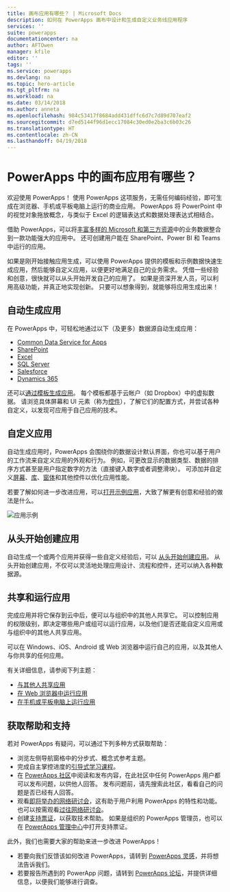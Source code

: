 ```yaml
---
title: 画布应用有哪些？ | Microsoft Docs
description: 如何在 PowerApps 画布中设计和生成自定义业务线应用程序
services: ''
suite: powerapps
documentationcenter: na
author: AFTOwen
manager: kfile
editor: ''
tags: ''
ms.service: powerapps
ms.devlang: na
ms.topic: hero-article
ms.tgt_pltfrm: na
ms.workload: na
ms.date: 03/14/2018
ms.author: anneta
ms.openlocfilehash: 984c53417f8684add431dffc6d7c7d89d707eaf2
ms.sourcegitcommit: d7ed5144f96d1ecc17084c30ed0e2ba3c6b03c26
ms.translationtype: HT
ms.contentlocale: zh-CN
ms.lasthandoff: 04/19/2018
---
```

# <a name="what-are-canvas-apps-in-powerapps"></a>PowerApps 中的画布应用有哪些？
欢迎使用 PowerApps！ 使用 PowerApps 这项服务，无需任何编码经验，即可生成在浏览器、手机或平板电脑上运行的商业应用。 PowerApps 将 PowerPoint 中的视觉对象拖放概念，与类似于 Excel 的逻辑表达式和数据处理表达式相结合。

借助 PowerApps，可以将[丰富多样的 Microsoft 和第三方资源](connections-list.md)中的业务数据整合到一款功能强大的应用中。 还可创建用户能在 SharePoint、Power BI 和 Teams 中运行的应用。

如果是刚开始接触应用生成，可以使用 PowerApps 提供的模板和示例数据快速生成应用，然后能够自定义应用，以便更好地满足自己的业务需求。 凭借一些经验和创意，很快就可以从头开始开发自己的应用了。 如果是资深开发人员，可以利用高级功能，并真正地实现创新。 只要可以想象得到，就能够将应用生成出来！

## <a name="generate-an-app-automatically"></a>自动生成应用
在 PowerApps 中，可轻松地通过以下（及更多）数据源自动生成应用：

* [Common Data Service for Apps](data-platform-create-app.md)
* [SharePoint](app-from-sharepoint.md)
* [Excel](get-started-create-from-data.md)
* [SQL Server](connections/connection-azure-sqldatabase.md)
* [Salesforce](add-manage-connections.md)
* [Dynamics 365](connections/connection-dynamics-crmonline.md)

还可以[通过模板生成应用](get-started-test-drive.md)。 每个模板都基于云帐户（如 Dropbox）中的虚拟数据。 请浏览具体屏幕和 UI 元素（称为[控件](reference-properties.md)），了解它们的配置方式，并尝试各种自定义，以发现可应用于自己应用的技术。

## <a name="customize-an-app"></a>自定义应用
自动生成应用时，PowerApps 会围绕你的数据设计默认界面，你也可以基于用户的工作流来自定义应用的外观和行为。 例如，可更改显示的数据类型、数据的排序方式甚至是用户指定数字的方法（直接键入数字或者调整滑块）。 可添加并自定义[屏幕](add-screen-context-variables.md)、[库](customize-layout-sharepoint.md)、[窗体](customize-forms-sharepoint.md)和其他控件以优化应用性能。

若要了解如何进一步改进应用，可以[打开示例应用](open-and-run-a-sample-app.md)，大致了解更有创意和经验的做法是什么。

![应用示例](./media/getting-started/sample-apps.png)

## <a name="create-an-app-from-scratch"></a>从头开始创建应用
自动生成一个或两个应用并获得一些自定义经验后，可以 [从头开始创建应用](get-started-create-from-blank.md)。 从头开始创建应用，不仅可以灵活地处理应用设计、流程和控件，还可以纳入各种数据源。

## <a name="share-and-run-an-app"></a>共享和运行应用
完成应用并将它保存到云中后，便可以与组织中的其他人共享它。 可以控制应用的权限级别，即决定哪些用户或组可以运行应用，以及他们是否还能自定义应用或与组织中的其他人共享应用。

可以在 Windows、iOS、Android 或 Web 浏览器中运行自己的应用，以及其他人与你共享的任何应用。

有关详细信息，请参阅下列主题：

* [与其他人共享应用](share-app.md)
* [在 Web 浏览器中运行应用](../../user/run-app-browser.md)
* [在手机或平板电脑上运行应用](../../user/run-app-client.md)

## <a name="get-help-and-support"></a>获取帮助和支持
若对 PowerApps 有疑问，可以通过下列多种方式获取帮助：

* 浏览左侧导航窗格中的分步式、概念式参考主题。
* 完成自主掌控进度的[引导式学习课程](https://docs.microsoft.com/powerapps/guided-learning/)。
* 在 [PowerApps 社区](https://aka.ms/powerapps-community)中阅读和发布内容，在此社区中任何 PowerApps 用户都可以发布问题，以供他人回答。 发布问题前，请先搜索此社区，看看自己的问题是否已经有人回答。
* 观看[即将举办的网络研讨会](webinars-listing.md#upcoming-webinars)，这有助于用户利用 PowerApps 的特性和功能。 也可以按需观看[过往网络研讨会](webinars-listing.md#past-webinars)。
* 创建[支持票证](https://powerapps.microsoft.com/support/pro/)，以获取技术帮助。 如果是组织的 PowerApps 管理员，也可以在 [PowerApps 管理中心](https://portal.office.com/Support/Support.aspx)中打开支持票证。

此外，我们也需要大家的帮助来进一步改进 PowerApps！

* 若要向我们反馈该如何改进 PowerApps，请转到 [PowerApps 灵感](https://powerusers.microsoft.com/t5/PowerApps-Ideas/idb-p/PowerAppsIdeas)，并将想法告诉我们。
* 若要报告所遇到的 PowerApp 问题，请转到 [PowerApps 论坛](https://powerusers.microsoft.com/t5/General-Discussion/bd-p/PowerAppsForum1)，并提供详细信息，以便我们能够进行调查。
